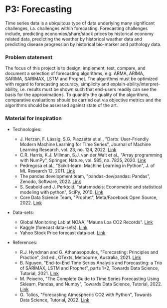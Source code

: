 # P3: Forecasting
Time series data is a ubiquitous type of data underlying many significant challenges, i.a. challenges within forecasting. Forecasting challenges include, predicting economies/share/stock prices by historical economy related data, predicting the weather by historical weather data and predicting disease progression by historical bio-marker and pathology data.

### Problem statement
The focus of this project is to design, implement, test, compare, and document a selection of forecasting algorithms, e.g. ARMA, ARIMA, SARIMA, SARIMAX, LSTM and Prophet. The algorithms must be optimized with regard to forecasting accuracy, simplicity and explain-ability/interpret-ability, i.e. results must be shown such that end-users readily can see the basis for the approximations. To quantify the quality of the algorithms, comparative evaluations should be carried out via objective metrics and the algorithms should be assessed against state of the art.

### Material for inspiration
* Technologies:
  * J. Herzen, F. Lässig, S.G. Piazzetta et al., "Darts: User-Friendly Modern Machine Learning for Time Series", Journal of Machine Learning Research, vol. 23, no. 124, 2022. [Link](http://jmlr.org/papers/v23/21-1177.html)
  * C.R. Harris, K.J. Millman, S.J. van der Walt et al., "Array programming with NumPy", Springer, Nature, vol. 585, no. 7825, 2020. [Link](https://www.nature.com/articles/s41586-020-2649-2)
  * Pedregosa et al., "Scikit-learn: Machine Learning in Python", J. of ML Research 12, 2011. [Link](https://jmlr.csail.mit.edu/papers/volume12/pedregosa11a/pedregosa11a.pdf)
  * The pandas development team, "pandas-dev/pandas: Pandas", Zenodo, Software, 2022. [Link](https://zenodo.org/records/13819579)
  * S. Seabold and J. Perktold, "statsmodels: Econometric and statistical modeling with python", SciPy, 2010. [Link](https://conference.scipy.org/proceedings/scipy2010/pdfs/seabold.pdf)
  * Core Data Science Team, "Prophet", Meta/Facebook Open Source, 2022. [Link](https://facebook.github.io/prophet/)

* Data-sets:
  * Global Monitoring Lab at NOAA, "Mauna Loa CO2 Records". [Link](https://gml.noaa.gov/ccgg/trends/data.html)
  * Kaggle (forecast data-sets). [Link](https://www.kaggle.com/datasets?search=forecast)
  * Yahoo Stock Price forecast data-set. [Link](https://www.kaggle.com/datasets/arashnic/time-series-forecasting-with-yahoo-stock-price)

* References:
  * R.J. Hyndman and G. Athanasopoulos, "Forecasting: Principles and Practice", 3rd ed., OTexts, Melbourne, Australia, 2021. [Link](https://otexts.com/fpp3/)
  * B. Nguyen, "End-to-End Time Series Analysis and Forecasting: a Trio of SARIMAX, LSTM and Prophet", parts 1+2, Towards Data Science, Tutorial, 2021. [Link](https://towardsdatascience.com/end-to-end-time-series-analysis-and-forecasting-a-trio-of-sarimax-lstm-and-prophet-part-1-306367e57db8/)
  * M. Peixeiro, "The Complete Guide to Time Series Forecasting Using Sklearn, Pandas, and Numpy", Towards Data Science, Tutorial, 2022. [Link](https://medium.com/towards-data-science/the-complete-guide-to-time-series-forecasting-using-sklearn-pandas-and-numpy-7694c90e45c1)
  * G. Tolios, "Forecasting Atmospheric CO2 with Python", Towards Data Science, Tutorial, 2022. [Link](https://towardsdatascience.com/forecasting-atmospheric-co2-concentration-with-python-c4a99e4cf142/)
